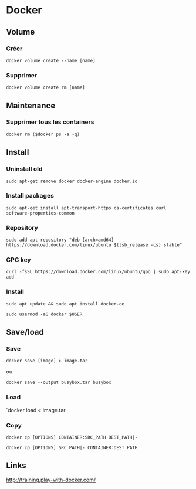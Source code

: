 # Docker

## Volume
### Créer

`docker volume create --name [name]`

### Supprimer
`docker volume create rm [name]`

## Maintenance

### Supprimer tous les containers

`docker rm ($docker ps -a -q)`


## Install

### Uninstall old

`sudo apt-get remove docker docker-engine docker.io`

### Install packages

`sudo apt-get install apt-transport-https ca-certificates curl software-properties-common`

### Repository

`sudo add-apt-repository "deb [arch=amd64] https://download.docker.com/linux/ubuntu $(lsb_release -cs) stable"`

### GPG key

`curl -fsSL https://download.docker.com/linux/ubuntu/gpg | sudo apt-key add -`

### Install

`sudo apt update && sudo apt install docker-ce`

`sudo usermod -aG docker $USER`


## Save/load

### Save
`docker save [image] > image.tar`

ou

`docker save --output busybox.tar busybox`

### Load

`docker load < image.tar

### Copy

`docker cp [OPTIONS] CONTAINER:SRC_PATH DEST_PATH|-`

`docker cp [OPTIONS] SRC_PATH|- CONTAINER:DEST_PATH`


## Links

http://training.play-with-docker.com/
